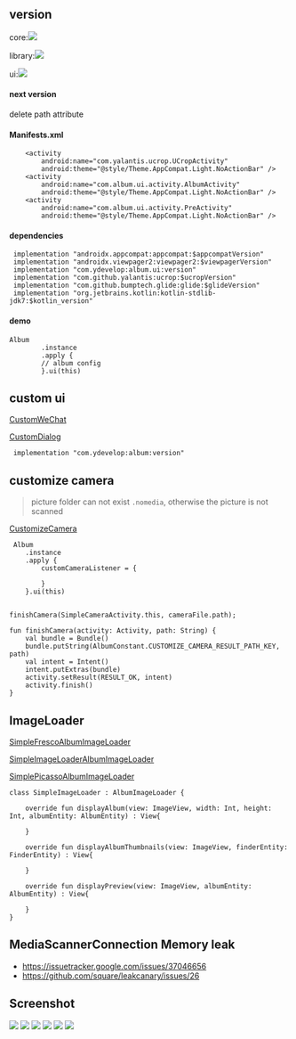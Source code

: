 ## version

core:![](https://api.bintray.com/packages/ydevelop/maven/album.core/images/download.svg)

library:![](https://api.bintray.com/packages/ydevelop/maven/album/images/download.svg)

ui:![](https://api.bintray.com/packages/ydevelop/maven/album.ui/images/download.svg)


#### next version

delete path attribute

#### Manifests.xml

        <activity
            android:name="com.yalantis.ucrop.UCropActivity"
            android:theme="@style/Theme.AppCompat.Light.NoActionBar" />
        <activity
            android:name="com.album.ui.activity.AlbumActivity"
            android:theme="@style/Theme.AppCompat.Light.NoActionBar" />
        <activity
            android:name="com.album.ui.activity.PreActivity"
            android:theme="@style/Theme.AppCompat.Light.NoActionBar" />
            
#### dependencies

     implementation "androidx.appcompat:appcompat:$appcompatVersion"
     implementation "androidx.viewpager2:viewpager2:$viewpagerVersion"
     implementation "com.ydevelop:album.ui:version"
     implementation "com.github.yalantis:ucrop:$ucropVersion"
     implementation "com.github.bumptech.glide:glide:$glideVersion"
     implementation "org.jetbrains.kotlin:kotlin-stdlib-jdk7:$kotlin_version"
  
#### demo

    Album
            .instance
            .apply {
            // album config
            }.ui(this)
            
## custom ui

[CustomWeChat](https://github.com/android-develop-team/Album/tree/master/UIWeChat)

[CustomDialog](https://github.com/android-develop-team/Album/tree/master/UIDialog)

     implementation "com.ydevelop:album:version"
              
## customize camera

> picture folder can not exist `.nomedia`, otherwise the picture is not scanned

[CustomizeCamera](https://github.com/7449/Album/blob/master/app/src/main/java/com/album/sample/camera)

     Album
        .instance
        .apply {
            customCameraListener = {

            }
        }.ui(this)


    finishCamera(SimpleCameraActivity.this, cameraFile.path);
    
    fun finishCamera(activity: Activity, path: String) {
        val bundle = Bundle()
        bundle.putString(AlbumConstant.CUSTOMIZE_CAMERA_RESULT_PATH_KEY, path)
        val intent = Intent()
        intent.putExtras(bundle)
        activity.setResult(RESULT_OK, intent)
        activity.finish()
    }
                
## ImageLoader

[SimpleFrescoAlbumImageLoader](https://github.com/7449/Album/blob/master/app/src/main/java/com/album/sample/SimpleFrescoAlbumImageLoader.kt)

[SimpleImageLoaderAlbumImageLoader](https://github.com/7449/Album/blob/master/app/src/main/java/com/album/sample/SimpleImageLoaderAlbumImageLoader.kt)

[SimplePicassoAlbumImageLoader](https://github.com/7449/Album/blob/master/app/src/main/java/com/album/sample/SimplePicassoAlbumImageLoader.kt)


    class SimpleImageLoader : AlbumImageLoader {
    
        override fun displayAlbum(view: ImageView, width: Int, height: Int, albumEntity: AlbumEntity) : View{
    
        }
    
        override fun displayAlbumThumbnails(view: ImageView, finderEntity: FinderEntity) : View{
    
        }
    
        override fun displayPreview(view: ImageView, albumEntity: AlbumEntity) : View{
    
        }
    }

## MediaScannerConnection Memory leak

 * https://issuetracker.google.com/issues/37046656
 * https://github.com/square/leakcanary/issues/26

## Screenshot

![](https://github.com/7449/Album/blob/master/screenshot/album_multiple.png)
![](https://github.com/7449/Album/blob/master/screenshot/album_radio.png)
![](https://github.com/7449/Album/blob/master/screenshot/album_preview.png)
![](https://github.com/7449/Album/blob/master/screenshot/album_crop.png)
![](https://github.com/7449/Album/blob/master/screenshot/album_sample_ui.png)
![](https://github.com/7449/Album/blob/master/screenshot/album_customize_camera.png)